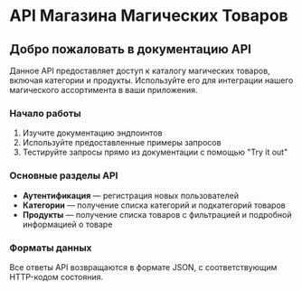 # API Магазина Магических Товаров

## Добро пожаловать в документацию API

Данное API предоставляет доступ к каталогу магических товаров, включая категории и продукты. Используйте его для интеграции нашего магического ассортимента в ваши приложения.

### Начало работы

1. Изучите документацию эндпоинтов
2. Используйте предоставленные примеры запросов
3. Тестируйте запросы прямо из документации с помощью "Try it out"

### Основные разделы API

-   **Аутентификация** — регистрация новых пользователей
-   **Категории** — получение списка категорий и подкатегорий товаров
-   **Продукты** — получение списка товаров с фильтрацией и подробной информацией о товаре

### Форматы данных

Все ответы API возвращаются в формате JSON, с соответствующим HTTP-кодом состояния.
